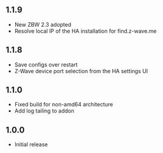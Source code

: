 <!-- https://developers.home-assistant.io/docs/add-ons/presentation#keeping-a-changelog -->
## 1.1.9

- New ZBW 2.3 adopted
- Resolve local IP of the HA installation for find.z-wave.me

## 1.1.8

- Save configs over restart
- Z-Wave device port selection from the HA settings UI

## 1.1.0

- Fixed build for non-amd64 architecture
- Add log tailing to addon

## 1.0.0

- Initial release
